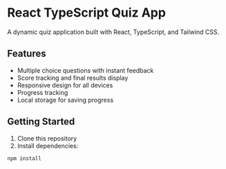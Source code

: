 # React TypeScript Quiz App

A dynamic quiz application built with React, TypeScript, and Tailwind CSS.

## Features

- Multiple choice questions with instant feedback
- Score tracking and final results display
- Responsive design for all devices
- Progress tracking
- Local storage for saving progress

## Getting Started

1. Clone this repository
2. Install dependencies:

```bash
npm install
```
